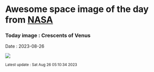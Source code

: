 
# Awesome space image of the day from [NASA](https://api.nasa.gov/)

### Today image : Crescents of Venus
Date : 2023-08-26

![](https://apod.nasa.gov/apod/image/2308/fasidivenere.jpg)

<small>Latest update : Sat Aug 26 05:10:34 2023</small>
        